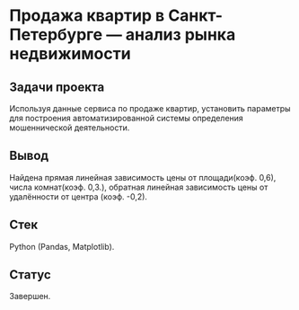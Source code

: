 # Продажа квартир в Санкт-Петербурге — анализ рынка недвижимости

## Задачи проекта  

Используя данные сервиса по продаже квартир, установить параметры для построения автоматизированной системы определения мошеннической деятельности.

## Вывод

Найдена прямая линейная зависимость цены от площади(коэф. 0,6), числа комнат(коэф. 0,3.), обратная линейная зависимость цены от удалённости от центра (коэф. -0,2).

## Стек

Python (Pandas, Matplotlib).

## Статус

Завершен.